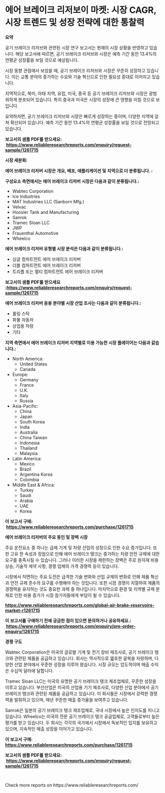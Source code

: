 <p><h1>에어 브레이크 리저보이 마켓: 시장 CAGR, 시장 트렌드 및 성장 전략에 대한 통찰력</h1></p><p><strong>요약</strong></p>
<p><p>공기 브레이크 리저브와 관련된 시장 연구 보고서는 현재의 시장 상황을 반영하고 있습니다. 해당 보고서에 따르면, 공기 브레이크 리저브와 시장은 예측 기간 동안 13.4%의 연평균 성장률을 보일 것으로 예상됩니다.</p><p>시장 동향 관점에서 보았을 때, 공기 브레이크 리저브와 시장은 꾸준히 성장하고 있습니다. 이는 교통 분야의 증가하는 수요와 기술 혁신으로 인한 필요성 증대로 이어지고 있습니다.</p><p>지역적으로, 북미, 아태 지역, 유럽, 미국, 중국 등 공기 브레이크 리저브와 시장은 광범위하게 분포되어 있습니다. 특히 중국과 미국은 시장의 성장에 큰 영향을 미칠 것으로 보입니다.</p><p>요약하자면, 공기 브레이크 리저브와 시장은 빠르게 성장하는 중이며, 다양한 지역에 걸쳐 확산되어 있습니다. 예측 기간 동안 13.4%의 연평균 성장률을 보일 것으로 전망되고 있습니다.</p></p>
<p><strong>보고서의 샘플 PDF를 받으세요: &nbsp;<a href="https://www.reliableresearchreports.com/enquiry/request-sample/1261715">https://www.reliableresearchreports.com/enquiry/request-sample/1261715</a></strong></p>
<p><strong>시장 세분화:</strong></p>
<p><strong> 에어 브레이크 리저버 시장은 개요, 배포, 애플리케이션 및 지역으로 더 분류됩니다. :</strong></p>
<p><strong>구성요소 측면에서는 에어 브레이크 리저버 시장은 다음과 같이 분류됩니다.:</strong></p>
<p><ul><li>Wabtec Corporation</li><li>Ice Industries</li><li>MAT Industries LLC (Sanborn Mfg.)</li><li>Velvac</li><li>Hoosier Tank and Manufacturing</li><li>Sanrok</li><li>Tramec Sloan LLC</li><li>JWP</li><li>Frauenthal Automotive</li><li>Wheelco</li></ul></p>
<p><strong> 에어 브레이크 리저버 유형별 시장 분석은 다음과 같이 분류됩니다.:</strong></p>
<p><ul><li>싱글 컴파트먼트 에어 브레이크 리저버</li><li>더블 컴파트먼트 에어 브레이크 리저버</li><li>트리플 또는 멀티 컴파트먼트 에어 브레이크 리저버</li></ul></p>
<p><strong>보고서의 샘플 PDF를 받으세요 :<a href="https://www.reliableresearchreports.com/enquiry/request-sample/1261715">https://www.reliableresearchreports.com/enquiry/request-sample/1261715</a></strong></p>
<p><strong> 에어 브레이크 리저버 응용 분야별 시장 산업 조사는 다음과 같이 분류됩니다.:</strong></p>
<p><ul><li>롤링 스탁</li><li>화물 자동차</li><li>상업용 차량</li><li>기타</li></ul></p>
<p><strong>지역 측면에서 에어 브레이크 리저버 지역별로 이용 가능한 시장 플레이어는 다음과 같습니다.:</strong></p>
<p><ul>
    <li>
        North America:
        <ul>
            <li>United States</li>
            <li>Canada</li>
        </ul>
    </li>
    <li>
        Europe:
        <ul>
            <li>Germany</li>
            <li>France</li>
            <li>U.K.</li>
            <li>Italy</li>
            <li>Russia</li>
        </ul>
    </li>
    <li>
        Asia-Pacific:
        <ul>
            <li>China</li>
            <li>Japan</li>
            <li>South Korea</li>
            <li>India</li>
            <li>Australia</li>
            <li>China Taiwan</li>
            <li>Indonesia</li>
            <li>Thailand</li>
            <li>Malaysia</li>
        </ul>
    </li>
    <li>
        Latin America:
        <ul>
            <li>Mexico</li>
            <li>Brazil</li>
            <li>Argentina Korea</li>
            <li>Colombia</li>
        </ul>
    </li>
    <li>
        Middle East & Africa:
        <ul>
            <li>Turkey</li>
            <li>Saudi</li>
            <li>Arabia</li>
            <li>UAE</li>
            <li>Korea</li>
        </ul>
    </li>
    </ul></p>
<p><strong>이 보고서 구매: &nbsp;<a href="https://www.reliableresearchreports.com/purchase/1261715">https://www.reliableresearchreports.com/purchase/1261715</a></strong></p>
<p><strong>에어 브레이크 리저버의 주요 동인 및 장벽 시장</strong></p>
<p><p>주요 운전요소 중 하나는 급제 기계 및 차량 산업의 성장으로 인한 수요 증가입니다. 또한 고유 한 속성과 장점으로 인해 에어 브레이크 탱크는 증가하는 차량 안전 규제에 대한 요구를 충족시킬 수 있습니다. 그러나 이러한 시장을 제한하는 장벽은 주로 원자재 비용 상승, 기술적 제약 사항, 경쟁 업체의 가격 경쟁력 등이 있습니다.</p><p>시장에서 직면하는 주요 도전은 급격한 기술 변화와 산업 규제의 변화로 인해 제품 혁신과 안전 규제 준수의 요구를 수행해야 하는 것입니다. 또한 시장 경쟁이 치열하여 제품의 경쟁력을 유지하는 것도 중요한 과제 중 하나입니다. 마지막으로 환경 및 지역별 규제 문제로 인한 비용 증가가 시장 참가자들에게 부담이 될 수 있습니다.</p></p>
<p><strong><a href="https://www.reliableresearchreports.com/global-air-brake-reservoirs-market-r1261715">https://www.reliableresearchreports.com/global-air-brake-reservoirs-market-r1261715</a></strong></p>
<p><strong>이 보고서를 구매하기 전에 궁금한 점이 있으면 문의하거나 공유하세요.: &nbsp;<a href="https://www.reliableresearchreports.com/enquiry/pre-order-enquiry/1261715">https://www.reliableresearchreports.com/enquiry/pre-order-enquiry/1261715</a></strong></p>
<p><strong>경쟁 구도</strong></p>
<p><p>Wabtec Corporation은 미국의 글로벌 기계 및 전기 장비 제조사로, 공기 브레이크 탱크와 관련된 제품을 공급하고 있습니다. 회사는 역사적으로 엷호한 굴복을 자랑하며, 다양한 산업 분야에서 꾸준한 성장을 이루어 왔습니다. 시장 규모는 압도적이며 매출 수익은 수십억 달러에 달합니다.</p><p>Tramec Sloan LLC는 미국의 유명한 공기 브레이크 탱크 제조업체로, 꾸준한 성장을 이루고 있습니다. 부산산업은 미국의 산업용 기기 제조사로, 다양한 산업 분야에서 공기 브레이크 탱크와 관련된 제품을 공급하고 있습니다. 이 회사들은 시장에서 강력한 경쟁력을 발휘하고 있으며, 매년 꾸준한 매출 증가율을 보여주고 있습니다.</p><p>Sanrok은 일본의 공기 브레이크 탱크 제조업체로, 국내 시장에서 높은 인지도를 지니고 있습니다. Wheelco는 미국의 전문 공기 브레이크 탱크 공급업체로, 고객들로부터 높은 평가를 받고 있습니다. 두 회사는 각각의 국가에서 시장에서 독보적인 입지를 보유하고 있으며, 지속적인 매출 성장을 이어가고 있습니다.</p></p>
<p><strong>이 보고서 구매: &nbsp; <a href="https://www.reliableresearchreports.com/purchase/1261715">https://www.reliableresearchreports.com/purchase/1261715</a></strong></p>
<p><strong>보고서의 샘플 PDF를 받으세요: &nbsp;<a href="https://www.reliableresearchreports.com/enquiry/request-sample/1261715">https://www.reliableresearchreports.com/enquiry/request-sample/1261715</a></strong><strong></strong></p>
<p>&nbsp;</p>
<p>Check more reports on https://www.reliableresearchreports.com/</p>